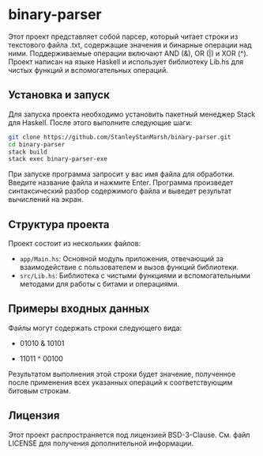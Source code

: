 # binary-parser

Этот проект представляет собой парсер, который читает строки из текстового файла .txt, содержащие значения и бинарные операции над ними. Поддерживаемые операции включают AND (&), OR (|) и XOR (^). Проект написан на языке Haskell и использует библиотеку Lib.hs для чистых функций и вспомогательных операций.

## Установка и запуск

Для запуска проекта необходимо установить пакетный менеджер Stack для Haskell. После этого выполните следующие шаги:

```bash
git clone https://github.com/StanleyStanMarsh/binary-parser.git
cd binary-parser
stack build
stack exec binary-parser-exe
```


При запуске программа запросит у вас имя файла для обработки. Введите название файла и нажмите Enter. Программа произведет синтаксический разбор содержимого файла и выведет результат вычислений на экран.

## Структура проекта

Проект состоит из нескольких файлов:

- `app/Main.hs`: Основной модуль приложения, отвечающий за взаимодействие с пользователем и вызов функций библиотеки.
- `src/Lib.hs`: Библиотека с чистыми функциями и вспомогательными методами для работы с битами и операциями.

## Примеры входных данных

Файлы могут содержать строки следующего вида:

- 01010 & 10101

- 11011 ^ 00100


Результатом выполнения этой строки будет значение, полученное после применения всех указанных операций к соответствующим битовым строкам.

## Лицензия

Этот проект распространяется под лицензией BSD-3-Clause. См. файл LICENSE для получения дополнительной информации.